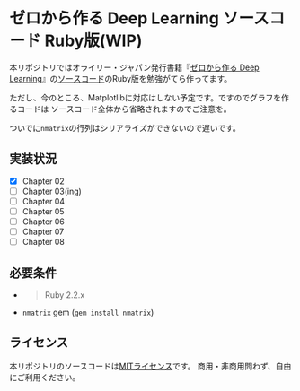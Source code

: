 # ゼロから作る Deep Learning ソースコード Ruby版(WIP)

本リポジトリではオライリー・ジャパン発行書籍『[ゼロから作る Deep Learning](http://www.oreilly.co.jp/books/9784873117584/)』の[ソースコード](https://github.com/oreilly-japan/deep-learning-from-scratch)のRuby版を勉強がてら作ってます。

ただし、今のところ、Matplotlibに対応はしない予定です。ですのでグラフを作るコードは
ソースコード全体から省略されますのでご注意を。

ついでに`nmatrix`の行列はシリアライズができないので遅いです。

## 実装状況

- [x] Chapter 02
- [ ] Chapter 03(ing)
- [ ] Chapter 04
- [ ] Chapter 05
- [ ] Chapter 06
- [ ] Chapter 07
- [ ] Chapter 08

## 必要条件

* > Ruby 2.2.x
* `nmatrix` gem (`gem install nmatrix`)

## ライセンス

本リポジトリのソースコードは[MITライセンス](http://www.opensource.org/licenses/MIT)です。
商用・非商用問わず、自由にご利用ください。
